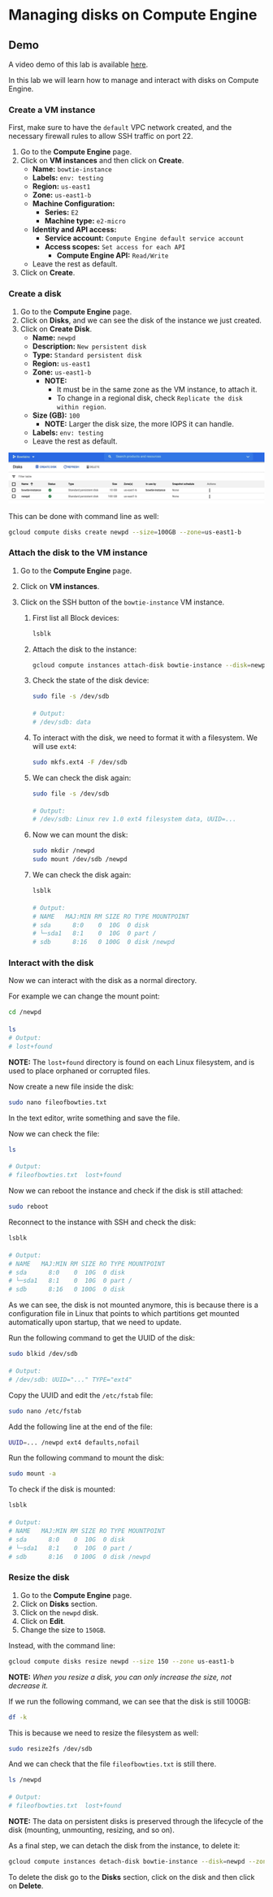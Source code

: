 # Managing disks on Compute Engine

## Demo

A video demo of this lab is available [here](https://youtu.be/jpno8FSqpc8?si=-xtyglrJU4QiSTeQ&t=44512).

In this lab we will learn how to manage and interact with disks on Compute Engine.

### Create a VM instance

First, make sure to have the `default` VPC network created, and the necessary firewall rules to allow SSH traffic on port 22.

1. Go to the **Compute Engine** page.
2. Click on **VM instances** and then click on **Create**.
    - **Name:** `bowtie-instance`
    - **Labels:** `env: testing`
    - **Region:** `us-east1`
    - **Zone:** `us-east1-b`
    - **Machine Configuration:**
        - **Series:** `E2`
        - **Machine type:** `e2-micro`
    - **Identity and API access:**
        - **Service account:** `Compute Engine default service account`
        - **Access scopes:** `Set access for each API`
            - **Compute Engine API:** `Read/Write`
    - Leave the rest as default.
3. Click on **Create**.

### Create a disk

1. Go to the **Compute Engine** page.
2. Click on **Disks**, and we can see the disk of the instance we just created.
3. Click on **Create Disk**.
    - **Name:** `newpd`
    - **Description:** `New persistent disk`
    - **Type:** `Standard persistent disk`
    - **Region:** `us-east1`
    - **Zone:** `us-east1-b`
      - **NOTE:**
        - It must be in the same zone as the VM instance, to attach it.
        - To change in a regional disk, check `Replicate the disk within region`.
    - **Size (GB):** `100`
      - **NOTE:** Larger the disk size, the more IOPS it can handle.
    - **Labels:** `env: testing`
    - Leave the rest as default.

![Create Disk](images/11_Managing_disks_on_Compute_Engine_01.png)

This can be done with command line as well:

```bash
gcloud compute disks create newpd --size=100GB --zone=us-east1-b
```

### Attach the disk to the VM instance

1. Go to the **Compute Engine** page.
2. Click on **VM instances**.
3. Click on the SSH button of the `bowtie-instance` VM instance.
    
    1. First list all Block devices:

        ```bash
        lsblk
        ```
    
    2. Attach the disk to the instance:

        ```bash
        gcloud compute instances attach-disk bowtie-instance --disk=newpd --zone=us-east1-b
        ```

    3. Check the state of the disk device:

        ```bash
        sudo file -s /dev/sdb

        # Output:
        # /dev/sdb: data
        ```

    4. To interact with the disk, we need to format it with a filesystem. We will use `ext4`:

        ```bash
        sudo mkfs.ext4 -F /dev/sdb
        ```
    
    5. We can check the disk again:

        ```bash
        sudo file -s /dev/sdb

        # Output:
        # /dev/sdb: Linux rev 1.0 ext4 filesystem data, UUID=...
        ```
    
    6. Now we can mount the disk:

        ```bash
        sudo mkdir /newpd
        sudo mount /dev/sdb /newpd
        ```
    
    7. We can check the disk again:

        ```bash
        lsblk

        # Output:
        # NAME   MAJ:MIN RM SIZE RO TYPE MOUNTPOINT
        # sda      8:0    0  10G  0 disk
        # └─sda1   8:1    0  10G  0 part /
        # sdb      8:16   0 100G  0 disk /newpd
        ```

### Interact with the disk

Now we can interact with the disk as a normal directory.

For example we can change the mount point:
    
```bash
cd /newpd

ls
# Output:
# lost+found
```

**NOTE:** The `lost+found` directory is found on each Linux filesystem, and is used to place orphaned or corrupted files.

Now create a new file inside the disk:

```bash
sudo nano fileofbowties.txt
```

In the text editor, write something and save the file.

Now we can check the file:

```bash
ls

# Output:
# fileofbowties.txt  lost+found
```

Now we can reboot the instance and check if the disk is still attached:

```bash
sudo reboot
```

Reconnect to the instance with SSH and check the disk:

```bash
lsblk

# Output:
# NAME   MAJ:MIN RM SIZE RO TYPE MOUNTPOINT
# sda      8:0    0  10G  0 disk
# └─sda1   8:1    0  10G  0 part /
# sdb      8:16   0 100G  0 disk
```

As we can see, the disk is not mounted anymore, this is because there is a configuration file in Linux that points to which partitions get mounted automatically upon startup, that we need to update.

Run the following command to get the UUID of the disk:

```bash
sudo blkid /dev/sdb

# Output:
# /dev/sdb: UUID="..." TYPE="ext4"
```

Copy the UUID and edit the `/etc/fstab` file:

```bash
sudo nano /etc/fstab
```

Add the following line at the end of the file:

```bash
UUID=... /newpd ext4 defaults,nofail
```

Run the following command to mount the disk:

```bash
sudo mount -a
```

To check if the disk is mounted:

```bash
lsblk

# Output:
# NAME   MAJ:MIN RM SIZE RO TYPE MOUNTPOINT
# sda      8:0    0  10G  0 disk
# └─sda1   8:1    0  10G  0 part /
# sdb      8:16   0 100G  0 disk /newpd
```

### Resize the disk

1. Go to the **Compute Engine** page.
2. Click on **Disks** section.
3. Click on the `newpd` disk.
4. Click on **Edit**.
5. Change the size to `150GB`.

Instead, with the command line:

```bash
gcloud compute disks resize newpd --size 150 --zone us-east1-b
```

**NOTE:** *When you resize a disk, you can only increase the size, not decrease it.*

If we run the following command, we can see that the disk is still 100GB:

```bash
df -k
```

This is because we need to resize the filesystem as well:

```bash
sudo resize2fs /dev/sdb
```

And we can check that the file `fileofbowties.txt` is still there.

```bash
ls /newpd

# Output:
# fileofbowties.txt  lost+found
```

**NOTE:** The data on persistent disks is preserved through the lifecycle of the disk (mounting, unmounting, resizing, and so on).

As a final step, we can detach the disk from the instance, to delete it:

```bash
gcloud compute instances detach-disk bowtie-instance --disk=newpd --zone=us-east1-b
```

To delete the disk go to the **Disks** section, click on the disk and then click on **Delete**.